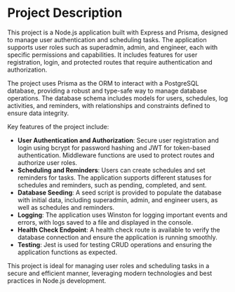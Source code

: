 # Project Description

This project is a Node.js application built with Express and Prisma, designed to manage user authentication and scheduling tasks. The application supports user roles such as superadmin, admin, and engineer, each with specific permissions and capabilities. It includes features for user registration, login, and protected routes that require authentication and authorization.

The project uses Prisma as the ORM to interact with a PostgreSQL database, providing a robust and type-safe way to manage database operations. The database schema includes models for users, schedules, log activities, and reminders, with relationships and constraints defined to ensure data integrity.

Key features of the project include:

- **User Authentication and Authorization**: Secure user registration and login using bcrypt for password hashing and JWT for token-based authentication. Middleware functions are used to protect routes and authorize user roles.
- **Scheduling and Reminders**: Users can create schedules and set reminders for tasks. The application supports different statuses for schedules and reminders, such as pending, completed, and sent.
- **Database Seeding**: A seed script is provided to populate the database with initial data, including superadmin, admin, and engineer users, as well as schedules and reminders.
- **Logging**: The application uses Winston for logging important events and errors, with logs saved to a file and displayed in the console.
- **Health Check Endpoint**: A health check route is available to verify the database connection and ensure the application is running smoothly.
- **Testing**: Jest is used for testing CRUD operations and ensuring the application functions as expected.

This project is ideal for managing user roles and scheduling tasks in a secure and efficient manner, leveraging modern technologies and best practices in Node.js development.